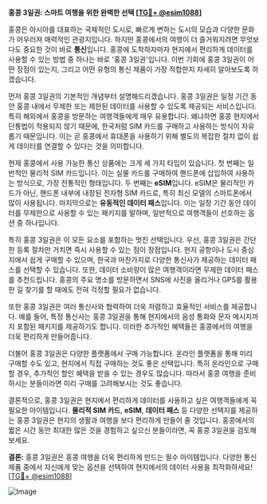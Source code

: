 **홍콩 3일권: 스마트 여행을 위한 완벽한 선택 [[TG💪+ @esim1088](https://t.me/s/esim1088)]**

홍콩은 아시아를 대표하는 국제적인 도시로, 빠르게 변하는 도시의 모습과 다양한 문화가 어우러져 매력적인 관광지입니다. 하지만 홍콩에서의 여행이 더 즐거워지려면 무엇보다도 중요한 것이 바로 **통신**입니다. 홍콩에 도착하자마자 현지에서 편리하게 데이터를 사용할 수 있는 방법 중 하나는 바로 '홍콩 3일권'입니다. 이번 기회에 홍콩 3일권이 어떤 장점이 있는지, 그리고 어떤 유형의 통신 제품이 가장 적합한지 자세히 알아보도록 하겠습니다.

먼저 홍콩 3일권의 기본적인 개념부터 설명해드리겠습니다. 홍콩 3일권은 일정 기간 동안 홍콩 내에서 무제한 또는 제한된 데이터를 사용할 수 있도록 제공되는 서비스입니다. 특히 해외에서 홍콩을 방문하는 여행객들에게 매우 유용합니다. 왜냐하면 홍콩 현지에서 단통법이 적용되지 않기 때문에, 한국처럼 SIM 카드를 구매하고 사용하는 방식이 자유롭기 때문입니다. 이는 곧 홍콩에서 휴대폰을 사용하기 위해 별도의 복잡한 절차 없이 쉽게 데이터를 연결할 수 있다는 것을 의미합니다.

현재 홍콩에서 사용 가능한 통신 상품에는 크게 세 가지 타입이 있습니다. 첫 번째는 일반적인 물리적 SIM 카드입니다. 이는 실물 카드를 구매하여 핸드폰에 삽입하여 사용하는 방식으로, 가장 전통적인 형태입니다. 두 번째는 **eSIM**입니다. eSIM은 물리적인 카드가 아닌, 핸드폰 내부에 내장된 전자형 SIM 카드로, 특히 최신 모델의 스마트폰에서 많이 사용됩니다. 마지막으로는 **유동적인 데이터 패스**입니다. 이는 일정 기간 동안 데이터를 무제한으로 사용할 수 있는 패키지를 말하며, 일반적으로 여행객들이 선호하는 옵션 중 하나입니다.

특히 홍콩 3일권은 이 모든 요소를 포함하는 멋진 선택입니다. 우선, 홍콩 3일권은 간단한 등록 절차만 거치면 즉시 사용할 수 있는 점이 장점입니다. 현지 공항이나 도시 중심지에서 쉽게 구매할 수 있으며, 한국과 마찬가지로 다양한 통신사가 제공하는 데이터 패스를 선택할 수 있습니다. 또한, 데이터 소비량이 많은 여행객이라면 무제한 데이터 패스를 추천드립니다. 홍콩의 주요 명소를 방문하면서 SNS에 사진을 올리거나 GPS를 활용한 길 찾기를 할 때에도 전혀 걱정할 필요가 없습니다.

또한 홍콩 3일권은 여러 통신사와 협력하여 더욱 저렴하고 효율적인 서비스를 제공합니다. 예를 들어, 특정 통신사는 홍콩 3일권을 통해 현지에서의 음성 통화와 문자 메시지까지 포함된 패키지를 제공하기도 합니다. 이러한 추가적인 혜택들은 홍콩에서의 여행을 더욱 편리하게 만들어줍니다.

더불어 홍콩 3일권은 다양한 플랫폼에서 구매 가능합니다. 온라인 플랫폼을 통해 미리 구매할 수도 있고, 현지에서 직접 구매하는 것도 좋은 선택입니다. 특히 온라인으로 구매할 경우, 추가적인 할인 혜택을 받을 수 있는 경우도 많습니다. 따라서 홍콩 여행을 준비하시는 분들이라면 미리 구매를 고려해보시는 것도 좋습니다.

결론적으로, 홍콩 3일권은 현지에서 편리하게 데이터를 사용하고 싶은 여행객들에게 꼭 필요한 아이템입니다. **물리적 SIM 카드**, **eSIM**, **데이터 패스** 등 다양한 선택지를 제공하는 홍콩 3일권은 현지의 생활과 여행을 보다 편리하게 만들어 줄 것입니다. 홍콩에서의 짧은 시간 동안 최대한 많은 것을 경험하고 싶으신 분들이라면, 꼭 홍콩 3일권을 검토해보세요.

**결론:** 홍콩 3일권은 홍콩 여행을 더욱 편리하게 만드는 필수 아이템입니다. 다양한 통신 제품 중에서 자신에게 맞는 옵션을 선택하여 현지에서의 데이터 사용을 최적화하세요! [[TG💪+ @esim1088](https://t.me/s/esim1088)]

![Image](https://i.postimg.cc/Y0z9fWf4/image.png)